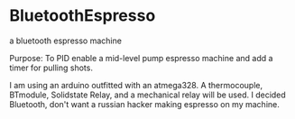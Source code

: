 # BluetoothEspresso
a bluetooth espresso machine

Purpose:  To PID enable a mid-level pump espresso machine and add a timer for pulling shots.

I am using an arduino outfitted with an atmega328.  A thermocouple, BTmodule, Solidstate Relay, and a mechanical relay will be used.
I decided Bluetooth, don't want a russian hacker making espresso on my machine. 

